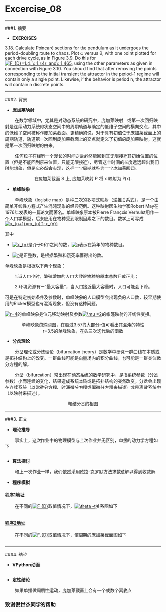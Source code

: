 
# Excercise_08


---
###1. 摘要
* **EXERCISES**

3.18. Calculate Poincaré sections for the pendulum as it undergoes the period-doubling route to chaos. Plot ω versus θ, with one point plotted for each drive cycle, as in Figure 3.9. Do this for <a href="http://www.codecogs.com/eqnedit.php?latex=F_{D}=1.4,&space;\:&space;1.44\:&space;and\:&space;1.465" target="_blank"><img src="http://latex.codecogs.com/gif.latex?F_{D}=1.4,&space;\:&space;1.44\:&space;and\:&space;1.465" title="F_{D}=1.4, \: 1.44\: and\: 1.465" /></a>, using the other parameters as given in connection with Figure 3.10. You should find that after removing the points corresponding to the initial transient the attractor in the period-1 regime will contain only a single point. Likewise, if the behavior is period n, the attractor will contain n discrete points.


---
###2. 背景
* **庞加莱映射**

&nbsp;&nbsp;&nbsp;&nbsp;&nbsp;&nbsp;&nbsp;&nbsp;在数学领域中，尤其是对动态系统的研究中，庞加莱映射，或第一次回归映射是连续动力系统的状态空间中的周期轨道与确定的低维子空间的横向交点，其中的低维子空间被称作庞加莱截面。更精确的说，对于具有初值位于庞加莱截面上的周期轨道，轨道第一次回到庞加莱截面上的交点就定义了初值的庞加莱映射，这就是第一次回归映射的由来。

&nbsp;&nbsp;&nbsp;&nbsp;&nbsp;&nbsp;&nbsp;&nbsp;任何粒子在经历一个漫长的时间之后必然能回到其无限接近其初始位置的位置（但是不能回到原来位置，只能无限接近），尽管这个时间的长度远远超出我们所能想象，但是它必然会实现，这样一个周期就称为一个庞加莱回归。

<div align=center>
<img src="https://upload.wikimedia.org/wikipedia/commons/thumb/8/84/Poincare_map.svg/771px-Poincare_map.svg.png" alt="" title="" />
</div>

<div align=center>
在庞加莱截面 S 上, 庞加莱映射 P 将 x 映射为 P(x).
</div>

* **单峰映象**

&nbsp;&nbsp;&nbsp;&nbsp;&nbsp;&nbsp;&nbsp;&nbsp;单峰映象（logistic map）是种二次的多项式映射（递推关系式），是一个由简单非线性方程式产生混沌现象的经典范例。这种映射因生物学家Robert May在1976年发表的一篇论文而著名。单峰映象原本被Pierre François Verhulst用作一个人口学模型，后来应用在物种受到限制因素之下的数目。数学上可写成<a href="http://www.codecogs.com/eqnedit.php?latex=x_{n&plus;1}=rx_{n}(1-x_{n})" target="_blank"><img src="http://latex.codecogs.com/gif.latex?x_{n&plus;1}=rx_{n}(1-x_{n})" title="x_{n+1}=rx_{n}(1-x_{n})" /></a>

其中

* <a href="http://www.codecogs.com/eqnedit.php?latex=x_{n}" target="_blank"><img src="http://latex.codecogs.com/gif.latex?x_{n}" title="x_{n}" /></a>是介于0和1之间的数，<a href="http://www.codecogs.com/eqnedit.php?latex=n" target="_blank"><img src="http://latex.codecogs.com/gif.latex?n" title="n" /></a>表示在第年的物种数目。

* <a href="http://www.codecogs.com/eqnedit.php?latex=r" target="_blank"><img src="http://latex.codecogs.com/gif.latex?r" title="r" /></a>是正整数，是根据繁殖和饿死率而得出的数。

单峰映象是根据以下两个现象：

&nbsp;&nbsp;&nbsp;&nbsp;&nbsp;&nbsp;&nbsp;&nbsp;1.当人口少时，繁殖增加的人口大致跟物种的原本总数目成正比；

&nbsp;&nbsp;&nbsp;&nbsp;&nbsp;&nbsp;&nbsp;&nbsp;2.环境资源有一“最大容量”，当人口接近最大容量时，人口可能会下降。

可是在特定初始条件及参数时，单峰映象的人口模型会出现负的人口数，较早期使用的Ricker模型也有混沌现象，但没有这种问题。

<a href="http://www.codecogs.com/eqnedit.php?latex=r=4" target="_blank"><img src="http://latex.codecogs.com/gif.latex?r=4" title="r=4" /></a>的单峰映象是位元移动映射及参数<a href="http://www.codecogs.com/eqnedit.php?latex=\mu&space;=2" target="_blank"><img src="http://latex.codecogs.com/gif.latex?\mu&space;=2" title="\mu =2" /></a>的帐篷映射的非线性变换。

<div align=center>
<img src="https://github.com/ACGNnsj/compuational_physics_N2014301020001/blob/master/Excercise_08/Logistic%20map.gif?raw=true" alt="" title="" />
</div>

<div align=center>
<img src="https://upload.wikimedia.org/wikipedia/commons/e/ed/LogisticCobwebChaos.gif" alt="" title="" />
</div>

<div align=center>
单峰映象的蛛网图，在超过3.57的大部分r值可看出其混沌的特性
</div>

<div align=center>
<img src="https://upload.wikimedia.org/wikipedia/commons/2/2f/Logistic_map.png" alt="" title="" />
</div>

<div align=center>
r=3.5的单峰映象，在头三次迭代后的函数
</div>

<div align=center>
<img src="https://upload.wikimedia.org/wikipedia/commons/7/7d/LogisticMap_BifurcationDiagram.png" alt="" title="" />
</div>



* **分岔理论**

&nbsp;&nbsp;&nbsp;&nbsp;&nbsp;&nbsp;&nbsp;&nbsp;分岔理论或分歧理论（bifurcation theory）是数学中研究一群曲线在本质或是拓扑结构上的改变。一群曲线可能是向量场内的积分曲线，也可能是一群类似微分方程的解。

&nbsp;&nbsp;&nbsp;&nbsp;&nbsp;&nbsp;&nbsp;&nbsp;分岔（bifurcation）常出现在动态系统的数学研究中，是指系统参数（分岔参数）小而连续的变化，结果造成系统本质或是拓扑结构的突然改变。分岔会出现在连续系统（以常微分方程、时滞微分方程或偏微分方程来描述）或是离散系统中 （以映射来描述）。

<div align=center>
<img src="https://upload.wikimedia.org/wikipedia/commons/e/e2/Saddlenode.gif" alt="" title="" />
</div>

<div align=center>
鞍结分岔的相图
</div>

---
###3. 正文

* **理论推导**

&nbsp;&nbsp;&nbsp;&nbsp;&nbsp;&nbsp;&nbsp;&nbsp;事实上，这次作业中的物理模型与上次作业并无区别，单摆的动力学方程如下

<div align=center>
<img src="https://github.com/ACGNnsj/compuational_physics_N2014301020001/blob/master/Excercise_07/CodeCogsEqn%20(9).gif?raw=true" alt="" title="" />
</div>

* **算法探讨**

&nbsp;&nbsp;&nbsp;&nbsp;&nbsp;&nbsp;&nbsp;&nbsp;和上一次作业一样，我们依然采用欧拉-克罗默方法求数值解以得到收敛解

* **程序模拟**

#### [程序1地址](https://github.com/ACGNnsj/compuational_physics_N2014301020001/blob/master/Excercise_08/Exercise_08.py)
 
&nbsp;&nbsp;&nbsp;&nbsp;&nbsp;&nbsp;&nbsp;&nbsp;在不同的<a href="http://www.codecogs.com/eqnedit.php?latex=F_{D}" target="_blank"><img src="http://latex.codecogs.com/gif.latex?F_{D}" title="F_{D}" /></a>取值情况下，<a href="http://www.codecogs.com/eqnedit.php?latex=\theta&space;-t" target="_blank"><img src="http://latex.codecogs.com/gif.latex?\theta&space;-t" title="\theta -t" /></a>关系图如下
 
 <div align=center>
<img src="https://github.com/ACGNnsj/compuational_physics_N2014301020001/blob/master/Excercise_08/figure_1-1.png?raw=true" alt="" title="" />
</div>

 <div align=center>
<img src="https://github.com/ACGNnsj/compuational_physics_N2014301020001/blob/master/Excercise_08/figure_1-2.png?raw=true" alt="" title="" />
</div>

#### [程序2地址](https://github.com/ACGNnsj/compuational_physics_N2014301020001/blob/master/Excercise_08/Exercise_08(1).py)

&nbsp;&nbsp;&nbsp;&nbsp;&nbsp;&nbsp;&nbsp;&nbsp;在不同的<a href="http://www.codecogs.com/eqnedit.php?latex=F_{D}" target="_blank"><img src="http://latex.codecogs.com/gif.latex?F_{D}" title="F_{D}" /></a>取值情况下，倍周期的庞加莱截面图如下

 <div align=center>
<img src="https://github.com/ACGNnsj/compuational_physics_N2014301020001/blob/master/Excercise_08/figure_1-3.png?raw=true" alt="" title="" />
</div>

---
###4. 结论

* **VPython动画**

 <div align=center>
<img src="https://github.com/ACGNnsj/compuational_physics_N2014301020001/blob/master/Excercise_08/3045942-21543eb70a7b1596.gif?raw=true" alt="" title="" />
</div>


* **定性结论**

&nbsp;&nbsp;&nbsp;&nbsp;&nbsp;&nbsp;&nbsp;&nbsp;如果单摆做周期性运动，庞加莱截面上会有一个或数个离散点

### 致谢倪世杰同学的帮助
